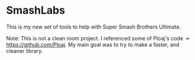# SmashLabs
This is my new set of tools to help with Super Smash Brothers Ultimate.

Note: This is not a clean room project. I referenced some of Ploaj's code -> https://github.com/Ploaj. My main goal was to try to make a faster, and cleaner library.

